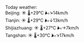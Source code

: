 Today weather:  
Beijing: ☀️   🌡️+29°C 🌬️↘14km/h  
Tianjin: ☀️   🌡️+29°C 🌬️↓13km/h  
Shijiazhuang: ☀️   🌡️+27°C 🌬️→7km/h  
Tangshan: ☀️   🌡️+30°C 🌬️↘17km/h  

